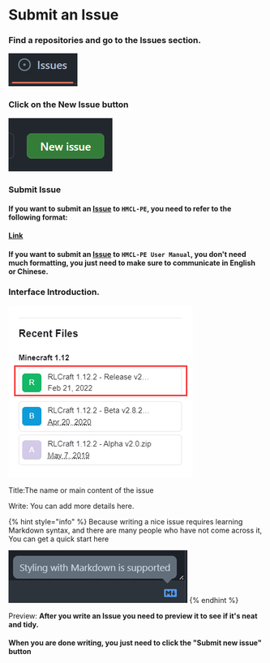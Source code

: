 # Submit an Issue

### Find a repositories and go to the Issues section.

![](<../../.gitbook/assets/image (9) (1).png>)

### Click on the New Issue button

![](<../../.gitbook/assets/image (11).png>)

### Submit Issue

#### If you **want to** submit an [Issue](https://github.com/Tungstend/HMCL-PE/issues) to `HMCL-PE`, you need to refer to the following format:

[**Link**](../../time-to-play/game-crashed/asking-for-help.md#committing-issues-to-github)

#### If you **want to** submit an [Issue](https://github.com/panda-lsy/HMCL-PE-User-Manual/issues/new) to `HMCL-PE User Manual`, you don't need much formatting, you just need to make sure to communicate in English or Chinese.

### Interface Introduction.

![](<../../.gitbook/assets/image (8) (1).png>)

Title:The name or main content of the issue

Write: You can add more details here.

{% hint style="info" %}
Because writing a nice issue requires learning Markdown syntax, and there are many people who have not come across it, You can get a quick start here

<img src="../../.gitbook/assets/image (4) (2).png" alt="" data-size="original">
{% endhint %}

Preview: **After you write an Issue you need to preview it to see if it's neat and tidy.**

#### When you are done writing, you just need to click the "Submit new issue" button
